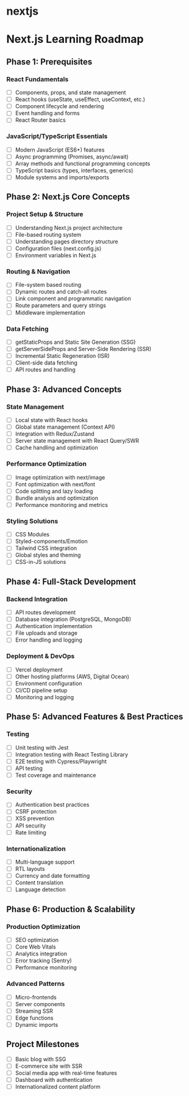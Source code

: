 # nextjs

# Next.js Learning Roadmap

## Phase 1: Prerequisites

### React Fundamentals
- [ ] Components, props, and state management
- [ ] React hooks (useState, useEffect, useContext, etc.)
- [ ] Component lifecycle and rendering
- [ ] Event handling and forms
- [ ] React Router basics

### JavaScript/TypeScript Essentials
- [ ] Modern JavaScript (ES6+) features
- [ ] Async programming (Promises, async/await)
- [ ] Array methods and functional programming concepts
- [ ] TypeScript basics (types, interfaces, generics)
- [ ] Module systems and imports/exports

## Phase 2: Next.js Core Concepts

### Project Setup & Structure
- [ ] Understanding Next.js project architecture
- [ ] File-based routing system
- [ ] Understanding pages directory structure
- [ ] Configuration files (next.config.js)
- [ ] Environment variables in Next.js

### Routing & Navigation
- [ ] File-system based routing
- [ ] Dynamic routes and catch-all routes
- [ ] Link component and programmatic navigation
- [ ] Route parameters and query strings
- [ ] Middleware implementation

### Data Fetching
- [ ] getStaticProps and Static Site Generation (SSG)
- [ ] getServerSideProps and Server-Side Rendering (SSR)
- [ ] Incremental Static Regeneration (ISR)
- [ ] Client-side data fetching
- [ ] API routes and handling

## Phase 3: Advanced Concepts

### State Management
- [ ] Local state with React hooks
- [ ] Global state management (Context API)
- [ ] Integration with Redux/Zustand
- [ ] Server state management with React Query/SWR
- [ ] Cache handling and optimization

### Performance Optimization
- [ ] Image optimization with next/image
- [ ] Font optimization with next/font
- [ ] Code splitting and lazy loading
- [ ] Bundle analysis and optimization
- [ ] Performance monitoring and metrics

### Styling Solutions
- [ ] CSS Modules
- [ ] Styled-components/Emotion
- [ ] Tailwind CSS integration
- [ ] Global styles and theming
- [ ] CSS-in-JS solutions

## Phase 4: Full-Stack Development

### Backend Integration
- [ ] API routes development
- [ ] Database integration (PostgreSQL, MongoDB)
- [ ] Authentication implementation
- [ ] File uploads and storage
- [ ] Error handling and logging

### Deployment & DevOps
- [ ] Vercel deployment
- [ ] Other hosting platforms (AWS, Digital Ocean)
- [ ] Environment configuration
- [ ] CI/CD pipeline setup
- [ ] Monitoring and logging

## Phase 5: Advanced Features & Best Practices

### Testing
- [ ] Unit testing with Jest
- [ ] Integration testing with React Testing Library
- [ ] E2E testing with Cypress/Playwright
- [ ] API testing
- [ ] Test coverage and maintenance

### Security
- [ ] Authentication best practices
- [ ] CSRF protection
- [ ] XSS prevention
- [ ] API security
- [ ] Rate limiting

### Internationalization
- [ ] Multi-language support
- [ ] RTL layouts
- [ ] Currency and date formatting
- [ ] Content translation
- [ ] Language detection

## Phase 6: Production & Scalability

### Production Optimization
- [ ] SEO optimization
- [ ] Core Web Vitals
- [ ] Analytics integration
- [ ] Error tracking (Sentry)
- [ ] Performance monitoring

### Advanced Patterns
- [ ] Micro-frontends
- [ ] Server components
- [ ] Streaming SSR
- [ ] Edge functions
- [ ] Dynamic imports

## Project Milestones
- [ ] Basic blog with SSG
- [ ] E-commerce site with SSR
- [ ] Social media app with real-time features
- [ ] Dashboard with authentication
- [ ] Internationalized content platform